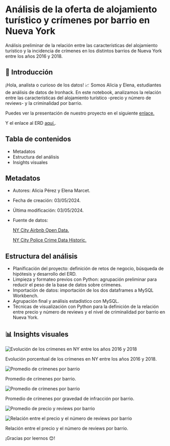 # Análisis de la oferta de alojamiento turístico y crímenes por barrio en Nueva York

Análisis preliminar de la relación entre las características del alojamiento turístico y la incidencia de crímenes en los distintos barrios de Nueva York entre los años 2016 y 2018.

## 👋 Introducción

¡Hola, analista o curioso de los datos! 📈 Somos Alicia y Elena, estudiantes de análisis de datos de Ironhack. En este notebook, analizamos la relación entre las características del alojamiento turístico -precio y número de reviews- y la criminalidad por barrio.

Puedes ver la presentación de nuestro proyecto en el siguiente <a href="https://docs.google.com/presentation/d/1WX-RsSYI5R3UwbxyNprzxAgdTX-QlEnG5elb00gE7fk/edit?usp=sharing">enlace.</a>

Y el enlace al ERD <a href="https://www.figma.com/file/gOvrnYqe9p5d0xPGVYHeHR/ny_project_ERD?type=design&mode=design">aquí.</a>.

## Tabla de contenidos

- Metadatos
- Estructura del análisis
- Insights visuales

## Metadatos

- Autores: Alicia Pérez y Elena Marcet.
- Fecha de creación: 03/05/2024.
- Última modificación: 03/05/2024.
- Fuente de datos:

    <a href= "https://www.kaggle.com/datasets/dgomonov/new-york-city-airbnb-open-data">NY City Airbnb Open Data.</a>

    <a href= "https://www.kaggle.com/datasets/mrmorj/new-york-city-police-crime-data-historic">NY City Police Crime Data Historic.</a>

## Estructura del análisis

- Planificación del proyecto: definición de retos de negocio, búsqueda de hipótesis y desarrollo del ERD.
- Limpieza y formateo previos con Python: agrupación preliminar para reducir el peso de la base de datos sobre crímenes.
- Importación de datos: importación de los dos dataframes a MySQL Workbench.
- Agrupación final y análisis estadístico con MySQL.
- Técnicas de visualización con Python para la definición de la relación entre precio y número de reviews y el nivel de criminalidad por barrio en Nueva York.

## 📊 Insights visuales

![Evolución de los crímenes en NY entre los años 2016 y 2018](https://drive.google.com/uc?export=view&id=1TkdW12bukc-txEcwhbJ1O9lQxmRbqpWG)

Evolución porcentual de los crímenes en NY entre los años 2016 y 2018.

![Promedio de crímenes por barrio](https://drive.google.com/uc?export=view&id=1yjVbCoeo6RKNqgX_NYTr7-fwPyyY_0EZ)

Promedio de crímenes por barrio.

![Promedio de crímenes por barrio](https://drive.google.com/uc?export=view&id=1wh6J-3ZUOC5Ny7XH9tzzsLkD543zQJEy)

Promedio de crímenes por gravedad de infracción por barrio.

![Promedio de precio y reviews por barrio](https://drive.google.com/uc?export=view&id=1b0bOkmGtSkf8Olh_BMCgwKFiRmqEEYE7)

![Relación entre el precio y el número de reviews por barrio](https://drive.google.com/uc?export=view&id=1xNtwFXSffSLgFQEgKpWDYRLw96Jp5N-O)

Relación entre el precio y el número de reviews por barrio.

¡Gracias por leernos 😊!